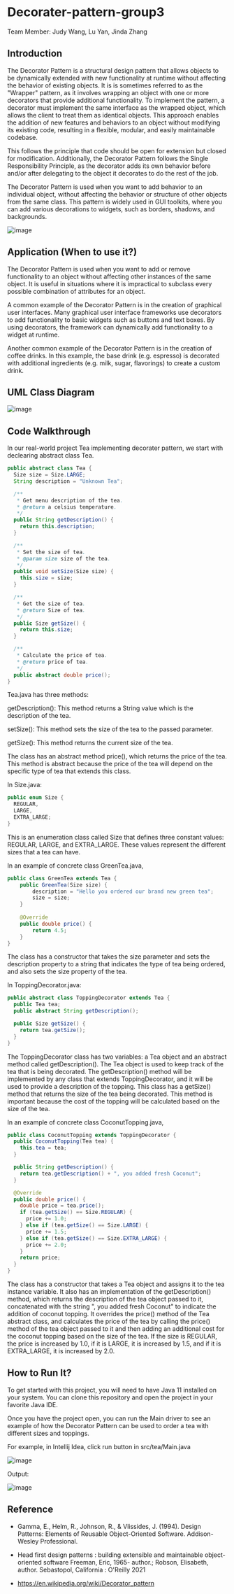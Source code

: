 # Decorater-pattern-group3

Team Member: Judy Wang, Lu Yan, Jinda Zhang

## Introduction

The Decorator Pattern is a structural design pattern that allows objects to be dynamically extended with new functionality at runtime without affecting the behavior of existing objects. It is is sometimes referred to as the "Wrapper" pattern, as it involves wrapping an object with one or more decorators that provide additional functionality. To implement the pattern, a decorator must implement the same interface as the wrapped object, which allows the client to treat them as identical objects. This approach enables the addition of new features and behaviors to an object without modifying its existing code, resulting in a flexible, modular, and easily maintainable codebase.

This follows the principle that code should be open for extension but closed for modification. Additionally, the Decorator Pattern follows the Single Responsibility Principle, as the decorator adds its own behavior before and/or after delegating to the object it decorates to do the rest of the job.

The Decorator Pattern is used when you want to add behavior to an individual object, without affecting the behavior or structure of other objects from the same class. This pattern is widely used in GUI toolkits, where you can add various decorations to widgets, such as borders, shadows, and backgrounds.

![image](https://user-images.githubusercontent.com/70824612/229972235-1889ad5f-99b9-48d9-a6a5-a342527675ef.png)

## Application (When to use it?)
The Decorator Pattern is used when you want to add or remove functionality to an object without affecting other instances of the same object. It is useful in situations where it is impractical to subclass every possible combination of attributes for an object.

A common example of the Decorator Pattern is in the creation of graphical user interfaces. Many graphical user interface frameworks use decorators to add functionality to basic widgets such as buttons and text boxes. By using decorators, the framework can dynamically add functionality to a widget at runtime.

Another common example of the Decorator Pattern is in the creation of coffee drinks. In this example, the base drink (e.g. espresso) is decorated with additional ingredients (e.g. milk, sugar, flavorings) to create a custom drink.

## UML Class Diagram

![image](https://user-images.githubusercontent.com/70824612/230707749-f8da5999-d98f-41ec-b231-d010e1ecfe71.png)

## Code Walkthrough

In our real-world project Tea implementing decorater pattern, we start with declearing abstract class Tea.
```java
public abstract class Tea {
  Size size = Size.LARGE;
  String description = "Unknown Tea";

  /**
   * Get menu description of the tea.
   * @return a celsius temperature.
   */
  public String getDescription() {
    return this.description;
  }

  /**
   * Set the size of tea.
   * @param size size of the tea.
   */
  public void setSize(Size size) {
    this.size = size;
  }

  /**
   * Get the size of tea.
   * @return Size of tea.
   */
  public Size getSize() {
    return this.size;
  }

  /**
   * Calculate the price of tea.
   * @return price of tea.
   */
  public abstract double price();
}
```
Tea.java has three methods:

getDescription(): This method returns a String value which is the description of the tea.

setSize(): This method sets the size of the tea to the passed parameter.

getSize(): This method returns the current size of the tea.

The class has an abstract method price(), which returns the price of the tea. This method is abstract because the price of the tea will depend on the specific type of tea that extends this class.

In Size.java:
```java
public enum Size {
  REGULAR,
  LARGE,
  EXTRA_LARGE;
}
```
This is an enumeration class called Size that defines three constant values: REGULAR, LARGE, and EXTRA_LARGE. These values represent the different sizes that a tea can have.

In an example of concrete class GreenTea.java,
```java
public class GreenTea extends Tea {
    public GreenTea(Size size) {
        description = "Hello you ordered our brand new green tea";
        size = size; 
    }
    
    @Override
    public double price() {
        return 4.5;
    }
}
```
The class has a constructor that takes the size parameter and sets the description property to a string that indicates the type of tea being ordered, and also sets the size property of the tea.

In ToppingDecorator.java:
```java
public abstract class ToppingDecorator extends Tea {
  public Tea tea;
  public abstract String getDescription();

  public Size getSize() {
    return tea.getSize();
  }
}
```

The ToppingDecorator class has two variables: a Tea object and an abstract method called getDescription(). The Tea object is used to keep track of the tea that is being decorated. The getDescription() method will be implemented by any class that extends ToppingDecorator, and it will be used to provide a description of the topping. This class has a getSize() method that returns the size of the tea being decorated. This method is important because the cost of the topping will be calculated based on the size of the tea.

In an example of concrete class CoconutTopping.java,
```java
public class CoconutTopping extends ToppingDecorator {
  public CoconutTopping(Tea tea) {
    this.tea = tea;
  }

  public String getDescription() {
    return tea.getDescription() + ", you added fresh Coconut";
  }

  @Override
  public double price() {
    double price = tea.price();
    if (tea.getSize() == Size.REGULAR) {
      price += 1.0;
    } else if (tea.getSize() == Size.LARGE) {
      price += 1.5;
    } else if (tea.getSize() == Size.EXTRA_LARGE) {
      price += 2.0;
    }
    return price;
  }
}
```
The class has a constructor that takes a Tea object and assigns it to the tea instance variable. It also has an implementation of the getDescription() method, which returns the description of the tea object passed to it, concatenated with the string ", you added fresh Coconut" to indicate the addition of coconut topping. It overrides the price() method of the Tea abstract class, and calculates the price of the tea by calling the price() method of the tea object passed to it and then adding an additional cost for the coconut topping based on the size of the tea. If the size is REGULAR, the price is increased by 1.0, if it is LARGE, it is increased by 1.5, and if it is EXTRA_LARGE, it is increased by 2.0.



## How to Run It?

To get started with this project, you will need to have Java 11 installed on your system. You can clone this repository and open the project in your favorite Java IDE.

Once you have the project open, you can run the Main driver to see an example of how the Decorator Pattern can be used to order a tea with different sizes and toppings.

For example, in Intellij Idea, click run button in src/tea/Main.java

![image](https://user-images.githubusercontent.com/70824612/230707585-8543551c-f2d3-4c33-bf75-f66e6af8b81b.png)


Output:

![image](https://user-images.githubusercontent.com/70824612/230707431-92d11fa0-34dd-4926-842d-4d0d6f0335d6.png)


## Reference

- Gamma, E., Helm, R., Johnson, R., & Vlissides, J. (1994). Design Patterns: Elements of Reusable Object-Oriented Software. Addison-Wesley Professional.

- Head first design patterns : building extensible and maintainable object-oriented software
  Freeman, Eric, 1965- author.; Robson, Elisabeth, author. Sebastopol, California : O'Reilly 2021

- https://en.wikipedia.org/wiki/Decorator_pattern
